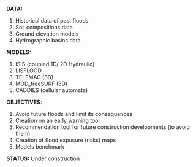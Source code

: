 **DATA:**

1) Historical data of past floods
2) Soil compositions data
3) Ground elevation models 
4) Hydrographic basins data

**MODELS:**
1) ISIS (coupled 1D/ 2D Hydraulic)
2) LISFLOOD
3) TELEMAC (3D)
4) MOD_freeSURF (3D)
5) CADDIES (cellular automata)

**OBJECTIVES:**
1) Avoid future floods and limit its consequences
2) Creation on an early warning tool
3) Recommendation tool for future construction developments (to avoid them)
4) Creation of flood expusure (risks) maps 
5) Models benchmark 

**STATUS:** Under construction
